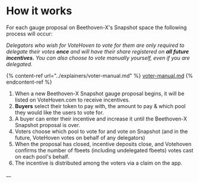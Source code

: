# How it works

For each gauge proposal on Beethoven-X's Snapshot space the following process will occur:

_Delegators who wish for VoteHoven to vote for them are only required to delegate their votes **once** and will have their share registered on **all future incentives.** You can also choose to vote manually yourself, even if you are delegated._

{% content-ref url="../explainers/voter-manual.md" %}
[voter-manual.md](../explainers/voter-manual.md)
{% endcontent-ref %}

1. When a new Beethoven-X Snapshot gauge proposal begins, it will be listed on VoteHoven.com to receive incentives.
2. **Buyers** select their token to pay with, the amount to pay & which pool they would like the users to vote for.
3. A buyer can enter their incentive and increase it until the Beethoven-X Snapshot proposal is over.
4. Voters choose which pool to vote for and vote on Snapshot (and in the future, VoteHoven votes on behalf of any delegators)
5. When the proposal has closed, incentive deposits close, and Votehoven confirms the number of fbeets (including undelegated fbeets) votes cast on each pool's behalf.
6. The incentive is distributed among the voters via a claim on the app.

__

